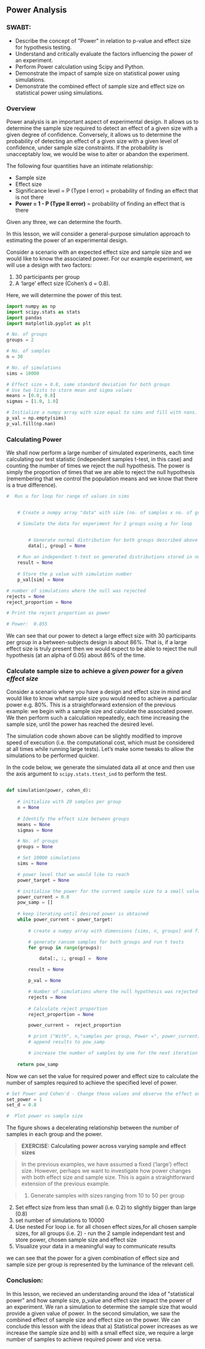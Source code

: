 
## Power Analysis

### SWABT:

* Describe the concept of "Power" in relation to p-value and effect size for hypothesis testing. 
* Understand and critically evaluate the factors influencing the power of an experiment.
* Perform Power calculation using Scipy and Python.
* Demonstrate the impact of sample size on statistical power using simulations.
* Demonstrate the combined effect of sample size and effect size on statistical power using simulations.


### Overview


Power analysis is an important aspect of experimental design. It allows us to determine the sample size required to detect an effect of a given size with a given degree of confidence. Conversely, it allows us to determine the probability of detecting an effect of a given size with a given level of confidence, under sample size constraints. If the probability is unacceptably low, we would be wise to alter or abandon the experiment.

The following four quantities have an intimate relationship:

* Sample size
* Effect size
* Significance level = P (Type I error) = probability of finding an effect that is not there
* **Power = 1 - P (Type II error)** = probability of finding an effect that is there

Given any three, we can determine the fourth.

In this lesson, we will consider a general-purpose simulation approach to estimating the power of an experimental design.

Consider a scenario with an expected effect size and sample size and we would like to know the associated power. For our example experiment, we will use a design with two factors: 

1. 30 participants per group
2. A ‘large’ effect size (Cohen’s d = 0.8). 

Here, we will determine the power of this test.




```python
import numpy as np
import scipy.stats as stats
import pandas
import matplotlib.pyplot as plt

# No. of groups
groups = 2

# No. of samples
n = 30

# No. of simulations
sims = 10000

# Effect size = 0.8, same standard deviation for both groups
# Use two lists to store mean and sigma values
means = [0.0, 0.8] 
sigmas = [1.0, 1.0]

# Initialize a numpy array with size equal to sims and fill with nans. Store the p value for each simulation later
p_val = np.empty(sims)
p_val.fill(np.nan)
```

### Calculating Power

We shall now perform a large number of simulated experiments, each time calculating our test statistic (independent samples t-test, in this case) and counting the number of times we reject the null hypothesis. The power is simply the proportion of times that we are able to reject the null hypothesis (remembering that we control the population means and we know that there is a true difference).


```python
#  Run a for loop for range of values in sims


    # Create a numpy array "data" with size (no. of samples x no. of groups) and fill with Nans

    # Simulate the data for experiment for 2 groups using a for loop 


        # Generate normal distribution for both groups described above and save in the data array under different index
        data[:, group] = None
    
    # Run an independant t-test on generated distributions stored in numpy array 
    result = None
    
    # Store the p value with simulation number 
    p_val[sim] = None

# number of simulations where the null was rejected
rejects = None
reject_proportion = None

# Print the reject proportion as power

# Power:  0.855
```

We can see that our power to detect a large effect size with 30 participants per group in a between-subjects design is about 86%. That is, if a large effect size is truly present then we would expect to be able to reject the null hypothesis (at an alpha of 0.05) about 86% of the time.

### Calculate sample size to achieve a *given power* for a *given effect size*

Consider a scenario where you have a design and effect size in mind and would like to know what sample size you would need to achieve a particular power e.g. 80%. This is a straightforward extension of the previous example: we begin with a sample size and calculate the associated power. We then perform such a calculation repeatedly, each time increasing the sample size, until the power has reached the desired level.

The simulation code shown above can be slightly modified to improve speed of execution (i.e. the computational cost, which must be considered at all times while running large tests). Let’s make some tweaks to allow the simulations to be performed quicker. 

In the code below, we generate the simulated data all at once and then use the axis argument to `scipy.stats.ttest_ind` to perform the test. 


```python

def simulation(power, cohen_d):
    
    # initialize with 20 samples per group 
    n = None
    
    # Identify the effect size between groups
    means = None
    sigmas = None

    # No. of groups
    groups = None

    # Set 10000 simulations
    sims = None

    # power level that we would like to reach
    power_target = None

    # initialise the power for the current sample size to a small value
    power_current = 0.0
    pow_samp = []
    
    # keep iterating until desired power is obtained
    while power_current < power_target:
        
        # create a numpy array with dimensions [sims, n, groups] and fill with nans

        # generate ransom samples for both groups and run t tests
        for group in range(groups):

            data[:, :, group] =  None

        result = None

        p_val = None

        # Number of simulations where the null hypothesis was rejected
        rejects = None
        
        # Calculate reject proportion
        reject_proportion = None

        power_current =  reject_proportion

        # print ("With", n,"samples per group, Power =", power_current)
        # append results to pow_samp

        # increase the number of samples by one for the next iteration of the loop
      
    return pow_samp
```

Now we can set the value for required power and effect size to calculate the number of samples required to achieve the specified level of power.


```python
# Set Power and Cohen'd - Change these values and observe the effect on the outcome. 
set_power = 1
set_d = 0.8

#  Plot power vs sample size

```

The figure shows a decelerating relationship between the number of samples in each group and the power. 

>**EXERCISE: Calculating power across varying sample and effect sizes**

>In the previous examples, we have assumed a fixed (‘large’) effect size. However, perhaps we want to investigate how power changes with both effect size and sample size. This is again a straightforward extension of the previous example. 

>1. Generate samples with sizes ranging from 10 to 50 per group
2. Set effect size from less than small (i.e. 0.2) to slightly bigger than large (0.8)
3. set number of simulations to 10000
4. Use nested For loop i.e. for all chosen effect sizes,for all chosen sample sizes, for all groups (i.e. 2) - run the 2 sample independant test and store power, chosen sample size and effect size
5. Visualize your data in a meaningful way to communicate results 

we can see that the power for a given combination of effect size and sample size per group is represented by the luminance of the relevant cell. 

### Conclusion: 

In this lesson, we recieved an understanding around the idea of "statistical power" and how sample size, p_value and effect size impact the power of an experiment. We ran a simulation to determine the sample size that would provide a given value of power. In the second simulation, we saw the combined effect of sample size and effect size on the power. We can conclude this lesson with the ideas that a) Statistical power increases as we increase the sample size and b) with a small effect size, we require a large number of samples to achieve required power and vice versa. 
